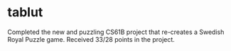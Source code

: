 # tablut
Completed the new and puzzling CS61B project that re-creates a Swedish Royal Puzzle game. Received 33/28 points in the project.
